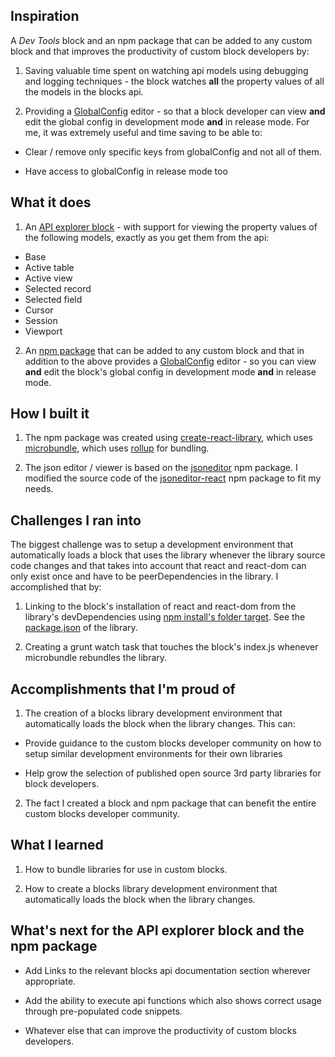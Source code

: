 ## Inspiration

A _Dev Tools_ block and an npm package that can be added to any custom block and that improves the productivity of custom block developers by:

1. Saving valuable time spent on watching api models using debugging and logging techniques - the block watches **all** the property values of all the models in the blocks api.

2. Providing a [GlobalConfig](https://airtable.com/developers/blocks/api/models/GlobalConfig) editor - so that a block developer can view **and** edit the global config in development mode **and** in release mode. For me, it was extremely useful and time saving to be able to:

- Clear / remove only specific keys from globalConfig and not all of them.

- Have access to globalConfig in release mode too

## What it does

1. An [API explorer block](https://airtable.com/developers/blocks/api/models/Base) - with support for viewing the property values of the following models, exactly as you get them from the api:

- Base
- Active table
- Active view
- Selected record
- Selected field
- Cursor
- Session
- Viewport

2. An [npm package](https://www.npmjs.com/package/@superblocks-at/supertools) that can be added to any custom block and that in addition to the above provides a [GlobalConfig](https://airtable.com/developers/blocks/api/models/GlobalConfig) editor - so you can view **and** edit the block's global config in development mode **and** in release mode.

## How I built it

1. The npm package was created using [create-react-library](https://www.npmjs.com/package/create-react-library), which uses [microbundle](https://www.npmjs.com/package/microbundle), which uses [rollup](https://www.npmjs.com/package/rollup) for bundling.

2. The json editor / viewer is based on the [jsoneditor](https://www.npmjs.com/package/jsoneditor) npm package. I modified the source code of the [jsoneditor-react](https://www.npmjs.com/package/jsoneditor-react) npm package to fit my needs.

## Challenges I ran into

The biggest challenge was to setup a development environment that automatically loads a block that uses the library whenever the library source code changes and that takes into account that react and react-dom can only exist once and have to be peerDependencies in the library. I accomplished that by:

1. Linking to the block's installation of react and react-dom from the library's devDependencies using [npm install's folder target](https://docs.npmjs.com/cli/install). See the [package.json](https://github.com/superblocks-at/supertools/blob/master/packages/lib/package.json) of the library.

2. Creating a grunt watch task that touches the block's index.js whenever microbundle rebundles the library.

## Accomplishments that I'm proud of

1. The creation of a blocks library development environment that automatically loads the block when the library changes. This can:

- Provide guidance to the custom blocks developer community on how to setup similar development environments for their own libraries

- Help grow the selection of published open source 3rd party libraries for block developers.

2. The fact I created a block and npm package that can benefit the entire custom blocks developer community.

## What I learned

1. How to bundle libraries for use in custom blocks.

2. How to create a blocks library development environment that automatically loads the block when the library changes.

## What's next for the API explorer block and the npm package

- Add Links to the relevant blocks api documentation section wherever appropriate.

- Add the ability to execute api functions which also shows correct usage through pre-populated code snippets.

- Whatever else that can improve the productivity of custom blocks developers.
